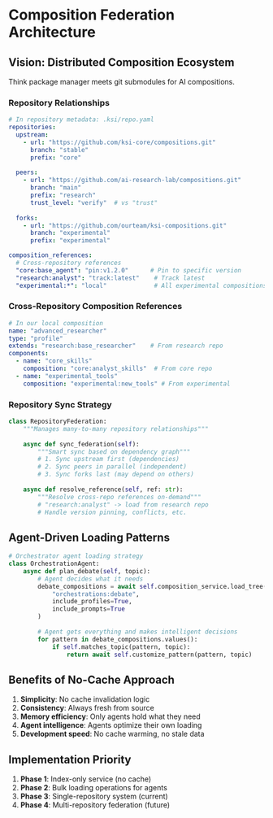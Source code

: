 # Composition Federation Architecture

## Vision: Distributed Composition Ecosystem

Think package manager meets git submodules for AI compositions.

### Repository Relationships

```yaml
# In repository metadata: .ksi/repo.yaml
repositories:
  upstream:
    - url: "https://github.com/ksi-core/compositions.git"
      branch: "stable"
      prefix: "core"
      
  peers:
    - url: "https://github.com/ai-research-lab/compositions.git" 
      branch: "main"
      prefix: "research"
      trust_level: "verify"  # vs "trust"
      
  forks:
    - url: "https://github.com/ourteam/ksi-compositions.git"
      branch: "experimental"
      prefix: "experimental"

composition_references:
  # Cross-repository references
  "core:base_agent": "pin:v1.2.0"      # Pin to specific version
  "research:analyst": "track:latest"    # Track latest
  "experimental:*": "local"             # All experimental compositions
```

### Cross-Repository Composition References

```yaml
# In our local composition
name: "advanced_researcher"
type: "profile" 
extends: "research:base_researcher"    # From research repo
components:
  - name: "core_skills"
    composition: "core:analyst_skills"  # From core repo
  - name: "experimental_tools"
    composition: "experimental:new_tools" # From experimental
```

### Repository Sync Strategy

```python
class RepositoryFederation:
    """Manages many-to-many repository relationships"""
    
    async def sync_federation(self):
        """Smart sync based on dependency graph"""
        # 1. Sync upstream first (dependencies)
        # 2. Sync peers in parallel (independent)  
        # 3. Sync forks last (may depend on others)
        
    async def resolve_reference(self, ref: str):
        """Resolve cross-repo references on-demand"""
        # "research:analyst" -> load from research repo
        # Handle version pinning, conflicts, etc.
```

## Agent-Driven Loading Patterns

```python
# Orchestrator agent loading strategy
class OrchestrationAgent:
    async def plan_debate(self, topic):
        # Agent decides what it needs
        debate_compositions = await self.composition_service.load_tree(
            "orchestrations:debate", 
            include_profiles=True,
            include_prompts=True
        )
        
        # Agent gets everything and makes intelligent decisions
        for pattern in debate_compositions.values():
            if self.matches_topic(pattern, topic):
                return await self.customize_pattern(pattern, topic)
```

## Benefits of No-Cache Approach

1. **Simplicity**: No cache invalidation logic
2. **Consistency**: Always fresh from source
3. **Memory efficiency**: Only agents hold what they need
4. **Agent intelligence**: Agents optimize their own loading
5. **Development speed**: No cache warming, no stale data

## Implementation Priority

1. **Phase 1**: Index-only service (no cache)
2. **Phase 2**: Bulk loading operations for agents  
3. **Phase 3**: Single-repository system (current)
4. **Phase 4**: Multi-repository federation (future)